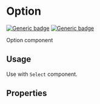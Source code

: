 # Option
[![Generic badge](https://img.shields.io/badge/GROUP-global-blue.svg)]()
[![Generic badge](https://img.shields.io/badge/SIZE-atom-blue.svg)]()

Option component

## Usage

Use with `Select` component.

## Properties
